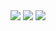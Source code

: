 <!DOCTYPE html>
<html>
<head>
  <title>page 1</title>
  <style>
    color: #FFBF00
  </style>
</head>

<body>
  <img src="https://www.google.com.sg/url?sa=i&source=images&cd=&cad=rja&uact=8&ved=2ahUKEwiv5sTEn-XfAhUBOI8KHRxiD1YQjRx6BAgBEAU&url=https%3A%2F%2Fplus.google.com%2F110296105043821400893&psig=AOvVaw1prFs4TJDBQVqmhrhHr1Ra&ust=1547279522106392">
  <img src="https://www.google.com/url?sa=i&source=images&cd=&cad=rja&uact=8&ved=2ahUKEwjal7Cr3_bfAhWDXCsKHbAdA5cQjRx6BAgBEAU&url=https%3A%2F%2Fwww.fishersci.com%2Fshop%2Fproducts%2F3m-scotch-brite-medium-duty-scrub-sponge-no-74-dual-action-scrub-sponge%2F19047250&psig=AOvVaw0nmFGd0OGnIl4C7istddy4&ust=1547880764153849">
  <img src="https://www.google.com/url?sa=i&source=images&cd=&cad=rja&uact=8&ved=2ahUKEwjVqNLA3_bfAhXQXCsKHX_SDXUQjRx6BAgBEAU&url=https%3A%2F%2Fwww.mnn.com%2Fyour-home%2Fat-home%2Fquestions%2Fwhats-the-difference-between-cellulose-sponges-and-those-other-kitchen-s&psig=AOvVaw0nmFGd0OGnIl4C7istddy4&ust=1547880764153849">
  <style>
    color: #FFBF00
  <p> witch savana </p>
  <p> witch savana </p>
  <p> t-series aint nothing but a witch savana! </p>
  </style>
</body>
</html>
